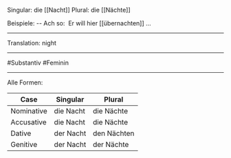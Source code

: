 Singular: die [[Nacht]]
Plural: die [[Nächte]]

Beispiele:
-- Ach so:  Er will hier [[übernachten]] …

---
Translation:
night

---

#Substantiv #Feminin

---

Alle Formen:

| Case        | Singular           | Plural           |
|-------------|--------------------|------------------|
| Nominative  | die Nacht          | die Nächte       |
| Accusative  | die Nacht          | die Nächte       |
| Dative      | der Nacht          | den Nächten      |
| Genitive    | der Nacht          | der Nächte       |